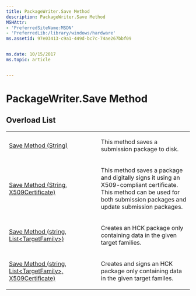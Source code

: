 ```yaml
---
title: PackageWriter.Save Method
description: PackageWriter.Save Method
MSHAttr:
- 'PreferredSiteName:MSDN'
- 'PreferredLib:/library/windows/hardware'
ms.assetid: 97e03413-c9a1-449d-bc7c-74ae267bbf09


ms.date: 10/15/2017
ms.topic: article


---
```


# PackageWriter.Save Method


## <span id="Overload_List"></span><span id="overload_list"></span><span id="OVERLOAD_LIST"></span>Overload List


<table>
<colgroup>
<col width="50%" />
<col width="50%" />
</colgroup>
<tbody>
<tr class="odd">
<td><p><a href="packagewritersave-method--string-.md" data-raw-source="[Save Method (String)](packagewritersave-method--string-.md)">Save Method (String)</a></p></td>
<td><p>This method saves a submission package to disk.</p></td>
</tr>
<tr class="even">
<td><p><a href="packagewritersave-method--string-x509certificate-.md" data-raw-source="[Save Method (String, X509Certificate)](packagewritersave-method--string-x509certificate-.md)">Save Method (String, X509Certificate)</a></p></td>
<td><p>This method saves a package and digitally signs it using an X509-compliant certificate. This method can be used for both submission packages and update submission packages.</p></td>
</tr>
<tr class="odd">
<td><p><a href="packagewriter-save-method--string--list-targetfamily--.md" data-raw-source="[Save Method (string, List&amp;lt;TargetFamily&amp;gt;)](packagewriter-save-method--string--list-targetfamily--.md)">Save Method (string, List&lt;TargetFamily&gt;)</a></p></td>
<td><p>Creates an HCK package only containing data in the given target families.</p></td>
</tr>
<tr class="even">
<td><p><a href="packagewriter-save-method--string--list-targetfamily---x509certificate-.md" data-raw-source="[Save Method (string, List&amp;lt;TargetFamily&amp;gt;, X509Certificate)](packagewriter-save-method--string--list-targetfamily---x509certificate-.md)">Save Method (string, List&lt;TargetFamily&gt;, X509Certificate)</a></p></td>
<td><p>Creates and signs an HCK package only containing data in the given target familes.</p></td>
</tr>
</tbody>
</table>

 

 

 






